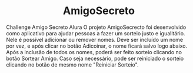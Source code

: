 <h1 align="center"> AmigoSecreto </h1>
Challenge Amigo Secreto Alura
O projeto AmigoSecrecto foi desenvolvido como aplicativo para ajudar pessoas a fazer um sorteio justo e igualitário. 
Nele é possível adicionar ou remover nomes.
Deve ser incluído um nome por vez, e após clicar no botão Adicoinar, o nome ficará salvo logo abaixo.
Após a inclusão de todos os nomes, poderá ser feito sorteio clicando no botão Sortear Amigo. 
Caso seja necessário, pode ser reiniciado o sorteio clicando no botão de mesmo nome "Reiniciar Sorteio".
